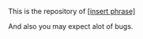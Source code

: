 This is the repository of <a href="./docs" target="blank">[insert phrase]</a>

And also you may expect alot of bugs.
